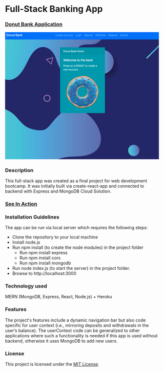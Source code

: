 # Full-Stack Banking App 

###      [Donut Bank Application](https://donut-bank.herokuapp.com/)




![Screenshot](https://github.com/veraphipps01/Donut-Bank/blob/main/Screen.png)

### Description

This full-stack app was created as a final project for web development bootcamp. It was initially built via create-react-app and connected to backend with Express and MongoDB Cloud Solution.

 ### [See In Action](https://donut-bank.herokuapp.com/)

### Installation Guidelines

The app can be run via local server which requires the following steps: 
* Clone the repository to your local machine
* Install node.js
* Run npm install (to create the node modules) in the project folder
  * Run npm install express
  * Run npm install cors
  * Run npm install mongodb
* Run node index.js (to start the server) in the project folder.  
* Browse to http://localhost:3000

### Technology used

  MERN (MongoDB, Express, React, Node.js) + Heroku
     
### Features

The project's features include a dynamic navigation bar but also code specific for user context (i.e., mirroring deposits and withdrawals in the user’s balance). The userContext code can be generalized to other applications where such a functionality is needed if this app is used without backend, otherwise it uses MongoDB to add new users.

### License

This project is licensed under the [MIT License](LICENSE.md).
